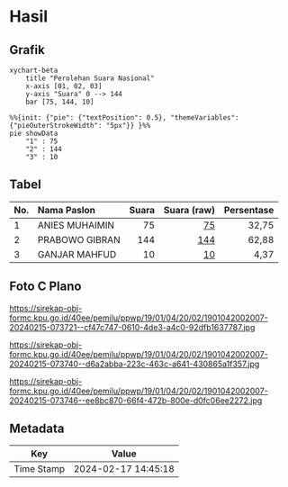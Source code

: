 # Hasil

## Grafik

```mermaid
xychart-beta
    title "Perolehan Suara Nasional"
    x-axis [01, 02, 03]
    y-axis "Suara" 0 --> 144
    bar [75, 144, 10]
```

```mermaid
%%{init: {"pie": {"textPosition": 0.5}, "themeVariables": {"pieOuterStrokeWidth": "5px"}} }%%
pie showData
    "1" : 75
    "2" : 144
    "3" : 10
```

## Tabel

| No. | Nama Paslon    | Suara | Suara (raw) | Persentase |
|:--- |:-------------- | -----:| -----------:| ----------:|
| 1   | ANIES MUHAIMIN | 75    | [75][p-1]   | 32,75      |
| 2   | PRABOWO GIBRAN | 144   | [144][p-2]  | 62,88      |
| 3   | GANJAR MAHFUD  | 10    | [10][p-3]   | 4,37       |


[p-1]: https://github.com/gigit-pemilu/pemilu-2024/blob/main/pilpres/hitung-suara/sub/19-kepulauan-bangka-belitung/sub/01-bangka/sub/04-mendo-barat/sub/2002-penagan/sub/007-tps/sub/paslon-1.txt
[p-2]: https://github.com/gigit-pemilu/pemilu-2024/blob/main/pilpres/hitung-suara/sub/19-kepulauan-bangka-belitung/sub/01-bangka/sub/04-mendo-barat/sub/2002-penagan/sub/007-tps/sub/paslon-2.txt
[p-3]: https://github.com/gigit-pemilu/pemilu-2024/blob/main/pilpres/hitung-suara/sub/19-kepulauan-bangka-belitung/sub/01-bangka/sub/04-mendo-barat/sub/2002-penagan/sub/007-tps/sub/paslon-3.txt

## Foto C Plano

https://sirekap-obj-formc.kpu.go.id/40ee/pemilu/ppwp/19/01/04/20/02/1901042002007-20240215-073721--cf47c747-0610-4de3-a4c0-92dfb1637787.jpg

https://sirekap-obj-formc.kpu.go.id/40ee/pemilu/ppwp/19/01/04/20/02/1901042002007-20240215-073740--d6a2abba-223c-463c-a641-430865a1f357.jpg

https://sirekap-obj-formc.kpu.go.id/40ee/pemilu/ppwp/19/01/04/20/02/1901042002007-20240215-073746--ee8bc870-66f4-472b-800e-d0fc06ee2272.jpg


## Metadata

| Key        | Value               |
| ---------- | ------------------- |
| Time Stamp | 2024-02-17 14:45:18 |



